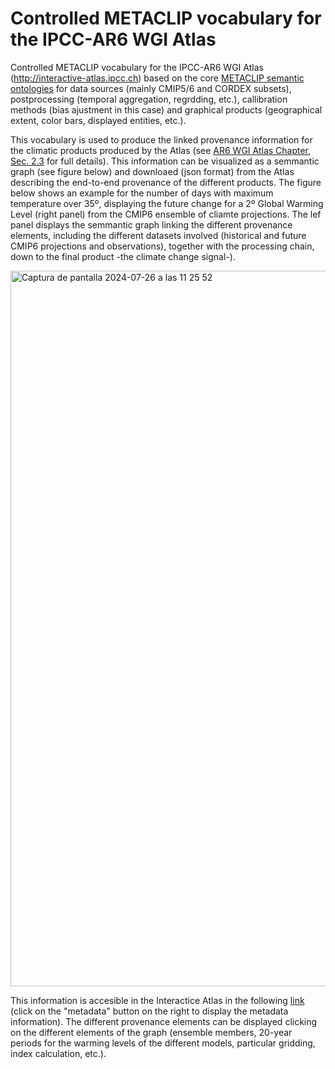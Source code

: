 # Controlled METACLIP vocabulary for the IPCC-AR6 WGI Atlas
Controlled METACLIP vocabulary for the IPCC-AR6 WGI Atlas (http://interactive-atlas.ipcc.ch) based on the core [METACLIP semantic ontologies](https://github.com/metaclip/ontologies) for data sources (mainly CMIP5/6 and CORDEX subsets), postprocessing (temporal aggregation, regrdding, etc.), callibration methods (bias ajustment in this case) and graphical products (geographical extent, color bars, displayed entities, etc.). 

This vocabulary is used to produce the linked provenance information for the climatic products produced by the Atlas (see [AR6 WGI Atlas Chapter, Sec. 2.3](https://www.ipcc.ch/report/ar6/wg1/chapter/atlas/#Atlas.2.3) for full details). This information can be visualized as a semmantic graph (see figure below) and downloaed (json format) from the Atlas describing the end-to-end provenance of the different products. The figure below shows an example for the number of days with maximum temperature over 35º, displaying the future change for a 2º Global Warming Level (right panel) from the CMIP6 ensemble of cliamte projections. The lef panel displays the semmantic graph linking the different provenance elements, including the different datasets involved (historical and future CMIP6 projections and observations), together with the processing chain, down to the final product -the climate change signal-).

<img width="1145" alt="Captura de pantalla 2024-07-26 a las 11 25 52" src="https://github.com/user-attachments/assets/81e68d35-8b5c-49cc-84e1-933ffab671dd">

This information is accesible in the Interactice Atlas in the following [link](https://interactive-atlas.ipcc.ch/permalink/2ftNwPFM) (click on the "metadata" button on the right to display the metadata information). The different provenance elements can be displayed clicking on the different elements of the graph (ensemble members, 20-year periods for the warming levels of the different models, particular gridding, index calculation, etc.).

